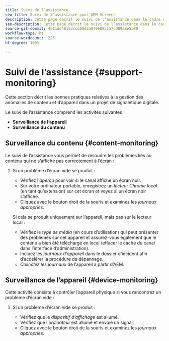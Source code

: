 ```yaml
---
title: Suivi de l’assistance
seo-title: Suivi de l’assistance pour AEM Screens
description: Cette page décrit le suivi de l’assistance dans le cadre du guide des bonnes pratiques d’AEM Screens
seo-description: Cette page décrit le suivi de l’assistance dans le cadre du guide des bonnes pratiques d’AEM Screens
source-git-commit: 4611dd40153ccd09d3a0796093157cd09a8e5b80
workflow-type: ht
source-wordcount: '225'
ht-degree: 100%

---
```



# Suivi de l’assistance {#support-monitoring}

Cette section décrit les bonnes pratiques relatives à la gestion des anomalies de contenu et d’appareil dans un projet de signalétique digitale.

Le suivi de l’assistance comprend les activités suivantes :

* **Surveillance de l’appareil**
* **Surveillance du contenu**

## Surveillance du contenu {#content-monitoring}

Le suivi de l’assistance vous permet de résoudre les problèmes liés au contenu qui ne s’affiche pas correctement à l’écran :

1. Si un problème d’écran vide se produit :

   * Vérifiez l’*aperçu* pour voir si le canal affiche un écran noir.
   * Sur votre ordinateur portable, enregistrez un *lecteur Chrome local* (en tant qu’extension) sur cet écran et voyez si un écran noir s’affiche.
   * Cliquez avec le bouton droit de la souris et examinez les *journaux appropriés*.

   Si cela se produit uniquement sur l’appareil, mais pas sur le lecteur local :

   * Vérifiez le *type de média* (en cours d’utilisation) qui peut présenter des problèmes sur cet appareil et assurez-vous également que le contenu a bien été téléchargé en local (effacer le cache du canal dans l’interface d’administration).
   * Incluez les *journaux d’appareil* dans le dossier d’incident afin d’accélérer la procédure de dépannage.
   * *Collectez les journaux* de l’appareil à partir d’AEM.


## Surveillance de l’appareil {#device-monitoring}

Cette activité consiste à contrôler l’appareil physique si vous rencontrez un problème d’écran vide :

1. Si un problème d’écran vide se produit :

   * Vérifiez que le *dispositif d’affichage* est allumé.
   * Vérifiez que l’*ordinateur* est allumé et envoie un signal.
   * Cliquez avec le bouton droit de la souris et examinez les *journaux appropriés*.


